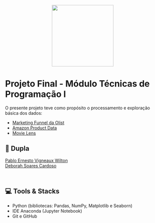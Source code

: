<p align="center">
  <img src = "https://images2.imgbox.com/a5/72/7ZbDUHlf_o.jpg" width="200">
</p>

# Projeto Final - Módulo Técnicas de Programação I
O presente projeto teve como propósito o processamento e exploração básica dos dados: 
- [Marketing Funnel da Olist](https://www.kaggle.com/datasets/olistbr/marketing-funnel-olist)
- [Amazon Product Data](https://jmcauley.ucsd.edu/data/amazon/)
- [Movie Lens](https://www.kaggle.com/datasets/grouplens/movielens-20m-dataset)

## 📌 Dupla
[Pablo Ernesto Vigneaux Wilton](https://wwww.linkedin.com/in/pablo-ernesto-vigneaux-wilton)  
[Deborah Soares Cardoso](https://www.linkedin.com/in/dehscardoso)

<br>

## 💻 Tools & Stacks
- Python (bibliotecas: Pandas, NumPy, Matplotlib e Seaborn)
- IDE Anaconda (Jupyter Notebook)
- Git e GitHub

